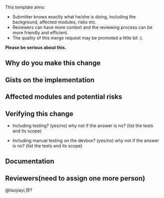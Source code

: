 
This template aims:

* Submitter knows exactly what he/she is doing, including the background, affected modules, risks etc.
* Reviewers can have more context and the reviewing process can be more friendly and efficient.
* The quality of this merge request may be promoted a little bit :).

**Please be serious about this.**


## Why do you make this change


## Gists on the implementation


## Affected modules and potential risks


## Verifying this change

* Including testing? (yes/no) why not if the answer is no?
(list the tests and its scope)


* Including manual testing on the devbox? (yes/no) why not if the answer is no?
(list the tests and its scope)


## Documentation


## Reviewers(need to assign one more person)

@liaojiayi,@?


